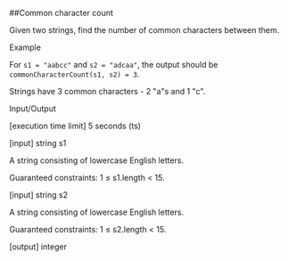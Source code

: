 ##Common character count

Given two strings, find the number of common characters between them.

Example

For ``s1 = "aabcc"`` and ``s2 = "adcaa"``, the output should be
``commonCharacterCount(s1, s2) = 3``.

Strings have 3 common characters - 2 "a"s and 1 "c".

Input/Output

[execution time limit] 5 seconds (ts)

[input] string s1

A string consisting of lowercase English letters.

Guaranteed constraints:
1 ≤ s1.length < 15.

[input] string s2

A string consisting of lowercase English letters.

Guaranteed constraints:
1 ≤ s2.length < 15.

[output] integer
